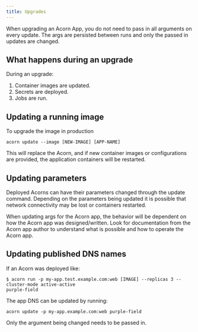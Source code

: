 ```yaml
---
title: Upgrades
---
```


When upgrading an Acorn App, you do not need to pass in all arguments on every update. The args are persisted between runs and only the passed in updates are changed.

## What happens during an upgrade

During an upgrade:

1. Container images are updated.
1. Secrets are deployed.
1. Jobs are run.

## Updating a running image

To upgrade the image in production

```shell
acorn update --image [NEW-IMAGE] [APP-NAME]
```

This will replace the Acorn, and if new container images or configurations are provided, the application containers will be restarted.

## Updating parameters

Deployed Acorns can have their parameters changed through the update command. Depending on the parameters being updated it is possible that network connectivity may be lost or containers restarted.

When updating args for the Acorn app, the behavior will be dependent on how the Acorn app was designed/written. Look for documentation from the Acorn app author to understand what is possible and how to operate the Acorn app.

## Updating published DNS names

If an Acorn was deployed like:

```shell
$ acorn run -p my-app.test.example.com:web [IMAGE] --replicas 3 --cluster-mode active-active
purple-field
```

The app DNS can be updated by running:

```shell
acorn update -p my-app.example.com:web purple-field
```

Only the argument being changed needs to be passed in.
